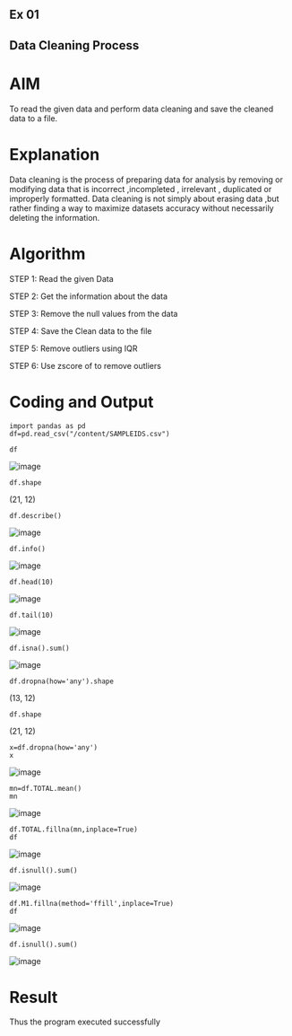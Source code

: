 ## Ex 01
## Data Cleaning Process

# AIM
To read the given data and perform data cleaning and save the cleaned data to a file.

# Explanation
Data cleaning is the process of preparing data for analysis by removing or modifying data that is incorrect ,incompleted , irrelevant , duplicated or improperly formatted. Data cleaning is not simply about erasing data ,but rather finding a way to maximize datasets accuracy without necessarily deleting the information.

# Algorithm
STEP 1: Read the given Data

STEP 2: Get the information about the data

STEP 3: Remove the null values from the data

STEP 4: Save the Clean data to the file

STEP 5: Remove outliers using IQR

STEP 6: Use zscore of to remove outliers

# Coding and Output
```
import pandas as pd
df=pd.read_csv("/content/SAMPLEIDS.csv")
```
```
df
```
![image](https://github.com/user-attachments/assets/1851cba8-5668-46c5-b2a7-58f2f5acf9f7)

```
df.shape
```
(21, 12)

```
df.describe()
```
![image](https://github.com/user-attachments/assets/e9260436-813d-4fd9-bafc-16c99e1d0242)
```
df.info()
```
![image](https://github.com/user-attachments/assets/71c14613-8cfe-4d93-b8c7-332b357a84e6)
```
df.head(10)
```
![image](https://github.com/user-attachments/assets/c2da3024-d9dc-4a50-bb47-68d16ea49fcc)

```
df.tail(10)
```
![image](https://github.com/user-attachments/assets/bf98a7de-6771-4896-833b-b0cea0f4e271)

```
df.isna().sum()
```
![image](https://github.com/user-attachments/assets/6815d05d-9e0d-4d76-b306-a1150cb98d3d)

```
df.dropna(how='any').shape
```
(13, 12)

```
df.shape
```
(21, 12)

```
x=df.dropna(how='any')
x
```
![image](https://github.com/user-attachments/assets/6cf22cdd-9d7e-4adb-8e20-e59776d292d5)

```
mn=df.TOTAL.mean()
mn
```
![image](https://github.com/user-attachments/assets/528860cd-8b01-4687-9dc2-22d6c89a1c62)

```
df.TOTAL.fillna(mn,inplace=True)
df
```

![image](https://github.com/user-attachments/assets/57b388bf-3227-4815-8892-200cceaee871)

```
df.isnull().sum()
```
![image](https://github.com/user-attachments/assets/4060aa41-a1fd-4eb7-bec3-7f632eb795f2)
```
df.M1.fillna(method='ffill',inplace=True)
df
```
![image](https://github.com/user-attachments/assets/1553b527-25bd-460c-8d1b-881242609750)
```
df.isnull().sum()
```
![image](https://github.com/user-attachments/assets/b800bc63-dcc8-43a7-9cc8-d67c93b1baff)













# Result
Thus the program executed successfully          
